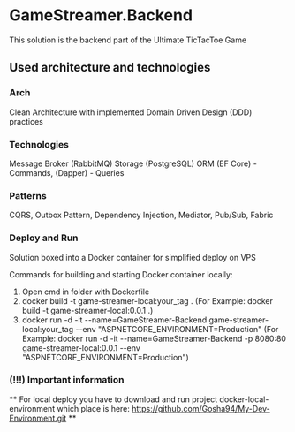 # GameStreamer.Backend
This solution is the backend part of the Ultimate TicTacToe Game

## Used architecture and technologies

### Arch
Clean Architecture with implemented Domain Driven Design (DDD) practices

### Technologies
Message Broker (RabbitMQ)
Storage (PostgreSQL)
ORM (EF Core) - Commands, (Dapper) - Queries

### Patterns
CQRS, Outbox Pattern, Dependency Injection, Mediator, Pub/Sub, Fabric

### Deploy and Run
Solution boxed into a Docker container for simplified deploy on VPS

Commands for building and starting Docker container locally:
1) Open cmd in folder with Dockerfile
2) docker build -t game-streamer-local:your_tag .
    (For Example: docker build -t game-streamer-local:0.0.1 .)
3) docker run -d -it --name=GameStreamer-Backend game-streamer-local:your_tag --env "ASPNETCORE_ENVIRONMENT=Production"
    (For Example: docker run -d -it --name=GameStreamer-Backend -p 8080:80 game-streamer-local:0.0.1 --env "ASPNETCORE_ENVIRONMENT=Production")

### (!!!) Important information
**
For local deploy you have to download and run project docker-local-environment which place is here:
https://github.com/Gosha94/My-Dev-Environment.git
**
